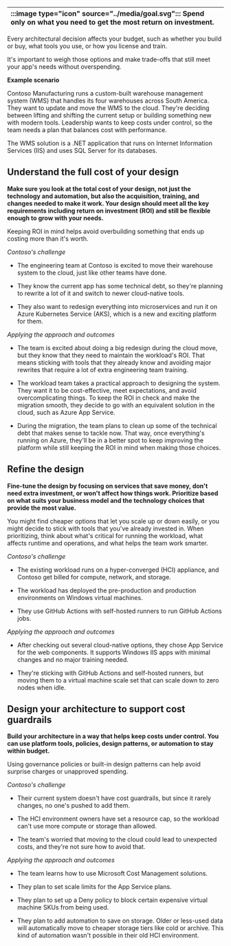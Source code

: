 | :::image type="icon" source="../media/goal.svg"::: Spend only on what you need to get the most return on investment. |
| :----------------------------------------------------------------------------------------------------------------------------- |

Every architectural decision affects your budget, such as whether you build or buy, what tools you use, or how you license and train.

It's important to weigh those options and make trade-offs that still meet your app's needs without overspending.

**Example scenario**

Contoso Manufacturing runs a custom-built warehouse management system (WMS) that handles its four warehouses across South America. They want to update and move the WMS to the cloud. They're deciding between lifting and shifting the current setup or building something new with modern tools. Leadership wants to keep costs under control, so the team needs a plan that balances cost with performance.

The WMS solution is a .NET application that runs on Internet Information Services (IIS) and uses SQL Server for its databases.

## Understand the full cost of your design

**Make sure you look at the total cost of your design, not just the technology and automation, but also the acquisition, training, and changes needed to make it work. Your design should meet all the key requirements including return on investment (ROI) and still be flexible enough to grow with your needs.**

Keeping ROI in mind helps avoid overbuilding something that ends up costing more than it's worth.

*Contoso's challenge*

- The engineering team at Contoso is excited to move their warehouse system to the cloud, just like other teams have done.

- They know the current app has some technical debt, so they're planning to rewrite a lot of it and switch to newer cloud-native tools.
- They also want to redesign everything into microservices and run it on Azure Kubernetes Service (AKS), which is a new and exciting platform for them.

*Applying the approach and outcomes*

- The team is excited about doing a big redesign during the cloud move, but they know that they need to maintain the workload's ROI. That means sticking with tools that they already know and avoiding major rewrites that require a lot of extra engineering team training.

- The workload team takes a practical approach to designing the system. They want it to be cost-effective, meet expectations, and avoid overcomplicating things. To keep the ROI in check and make the migration smooth, they decide to go with an equivalent solution in the cloud, such as Azure App Service.

- During the migration, the team plans to clean up some of the technical debt that makes sense to tackle now. That way, once everything's running on Azure, they'll be in a better spot to keep improving the platform while still keeping the ROI in mind when making those choices.

## Refine the design

**Fine-tune the design by focusing on services that save money, don't need extra investment, or won't affect how things work. Prioritize based on what suits your business model and the technology choices that provide the most value.**

You might find cheaper options that let you scale up or down easily, or you might decide to stick with tools that you've already invested in. When prioritizing, think about what's critical for running the workload, what affects runtime and operations, and what helps the team work smarter.

*Contoso's challenge*

- The existing workload runs on a hyper-converged (HCI) appliance, and Contoso get billed for compute, network, and storage. 

- The workload has deployed the pre-production and production environments on Windows virtual machines.
- They use GitHub Actions with self-hosted runners to run GitHub Actions jobs.

*Applying the approach and outcomes*

- After checking out several cloud-native options, they chose App Service for the web components. It supports Windows IIS apps with minimal changes and no major training needed.

- They're sticking with GitHub Actions and self-hosted runners, but moving them to a virtual machine scale set that can scale down to zero nodes when idle.

## Design your architecture to support cost guardrails

**Build your architecture in a way that helps keep costs under control. You can use platform tools, policies, design patterns, or automation to stay within budget.**

Using governance policies or built-in design patterns can help avoid surprise charges or unapproved spending.

*Contoso's challenge*

- Their current system doesn't have cost guardrails, but since it rarely changes, no one's pushed to add them.

- The HCI environment owners have set a resource cap, so the workload can't use more compute or storage than allowed.
- The team's worried that moving to the cloud could lead to unexpected costs, and they're not sure how to avoid that.

*Applying the approach and outcomes*

- The team learns how to use Microsoft Cost Management solutions.

- They plan to set scale limits for the App Service plans.
- They plan to set up a Deny policy to block certain expensive virtual machine SKUs from being used.
- They plan to add automation to save on storage. Older or less-used data will automatically move to cheaper storage tiers like cold or archive. This kind of automation wasn't possible in their old HCI environment.
